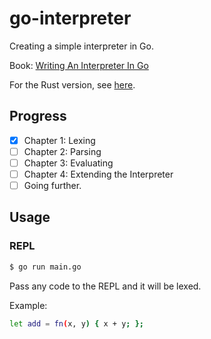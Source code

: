 # go-interpreter

Creating a simple interpreter in Go.

Book: [Writing An Interpreter In Go](https://interpreterbook.com/)

For the Rust version, see [here](https://github.com/AlvaroJSnish/rust-interpreter).

## Progress

- [x] Chapter 1: Lexing
- [ ] Chapter 2: Parsing
- [ ] Chapter 3: Evaluating
- [ ] Chapter 4: Extending the Interpreter
- [ ] Going further.

## Usage

### REPL

```bash
$ go run main.go
```

Pass any code to the REPL and it will be lexed.

Example:

```bash
let add = fn(x, y) { x + y; };
```
